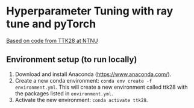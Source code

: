 # Hyperparameter Tuning with ray tune and pyTorch
[Based on code from TTK28 at NTNU](https://github.com/bgrimstad/TTK28-Courseware)

## Environment setup (to run locally)
1. Download and install Anaconda (https://www.anaconda.com/).
2. Create a new conda environment: `conda env create -f environment.yml`. 
This will create a new environment called ttk28 with the packages listed in `environment.yml`. 
3. Activate the new environment: `conda activate ttk28`.
